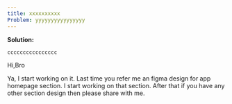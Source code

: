 ```yaml
---
title: xxxxxxxxxx
Problem: yyyyyyyyyyyyyyyy
---
```


**Solution:**

```js
cccccccccccccccc
```

Hi,Bro

Ya, I start working on it. Last time you refer me an figma design for app homepage section. I start working on that section. After that if you have any other section design then please share with me.
